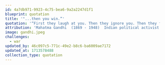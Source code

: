 ```yaml
---
id: 4a7db971-9923-4c75-bea6-9a2a2247d1f1
blueprint: quotation
title: '"...then you win.”'
quotation: '“First they laugh at you. Then they ignore you. Then they fight you. Then you win.”'
attribution: 'Mahatma Gandhi  (1869 - 1948)  Indian political activist'
image: gandhi.jpeg
challenges:
  - war
updated_by: 46c097c5-771c-49e2-b8c6-ba6009ae7172
updated_at: 1713578488
collection_type: quotation
---
```

